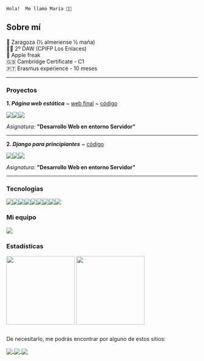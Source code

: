 ~~~
Hola!  Me llamo María 👋🏻    
~~~

## Sobre mí

 📍 Zaragoza (½ almeriense ½ maña)  
 👩‍💻 2º DAW (CPIFP Los Enlaces)  
  Apple freak  
 🇬🇧 Cambridge Certificate - C1   
 🇵🇹 Erasmus experience - 10 meses

---


### Proyectos

**1. _Página web estática_** ~ [web final](https://mariaestmag.github.io/hugo-first) ~ [código](https://github.com/mariaestmag/hugo-first)
<div><img src="https://img.shields.io/badge/Python-3776AB?style=for-the-badge&logo=python&logoColor=white" /><img src="https://img.shields.io/badge/HTML5-E34F26?style=for-the-badge&logo=html5&logoColor=white" /><img src="https://img.shields.io/badge/Markdown-000000?style=for-the-badge&logo=markdown&logoColor=white" /></div> 

_Asignatura:_ **"Desarrollo Web en entorno Servidor"**    

---

**2. _Django para principiantes_** ~ [código](https://github.com/mariaestmag/libreria-musical)
<div><img src="https://img.shields.io/badge/Python-3776AB?style=for-the-badge&logo=python&logoColor=white" /><img src="https://img.shields.io/badge/Bootstrap-563D7C?style=for-the-badge&logo=bootstrap&logoColor=white" /><img src="https://img.shields.io/badge/Django-092E20?style=for-the-badge&logo=django&logoColor=white" /></div>

_Asignatura:_ **"Desarrollo Web en entorno Servidor"**    

---

### Tecnologías 

<div><img src="https://img.shields.io/badge/JavaScript-F7DF1E?style=for-the-badge&logo=javascript&logoColor=black" /><img src="https://img.shields.io/badge/HTML5-E34F26?style=for-the-badge&logo=html5&logoColor=white" /><img src="https://img.shields.io/badge/CSS3-1572B6?style=for-the-badge&logo=css3&logoColor=white" /><img src="https://img.shields.io/badge/Python-14354C?style=for-the-badge&logo=python&logoColor=white" /><img src="https://img.shields.io/badge/Markdown-000000?style=for-the-badge&logo=markdown&logoColor=white" /><img src="https://img.shields.io/badge/Java-ED8B00?style=for-the-badge&logo=java&logoColor=white" /><img src="https://img.shields.io/badge/Bootstrap-563D7C?style=for-the-badge&logo=bootstrap&logoColor=white" /><img src="https://img.shields.io/badge/Django-092E20?style=for-the-badge&logo=django&logoColor=white" /><img src="https://img.shields.io/badge/MySQL-00000F?style=for-the-badge&logo=mysql&logoColor=white" /></div>

### Mi equipo
<div><img src="https://img.shields.io/badge/Apple-MacBook_Pro_Mid2012_(MD101)-999999?style=for-the-badge&logo=apple&logoColor=white" /></div>

### Estadísticas

<div>
  <img height= "180em" align="center" src="https://github-readme-stats.vercel.app/api?username=mariaestmag&show_icons=true&theme=swift" /> 
  <img height= "180em" align="center" src="https://github-readme-stats.vercel.app/api/top-langs/?username=mariaestmag&layout=compact&theme=swift" />
</div>

##

De necesitarlo, me podrás encontrar por alguno de estos sitios:

<div>
  <a href="maria.est.mag@gmail.com" target="_blank">
  <img align="center" src="https://img.shields.io/badge/Gmail-D14836?style=for-the-badge&logo=gmail&logoColor=white" />
  </a>
  <a href="www.linkedin.com/in/maria-est-mag" target="_blank">
  <img align="center" src="https://img.shields.io/badge/LinkedIn-0077B5?style=for-the-badge&logo=linkedin&logoColor=white" />
  </a>
  <a href="https://open.spotify.com/user/dqagbquoby1ouxxnoagw9kqp1?si=2df7c82a8f384408" target="_blank">
  <img align="center" src="https://img.shields.io/badge/Spotify-1ED760?&style=for-the-badge&logo=spotify&logoColor=white" />
  </a>
</div>
